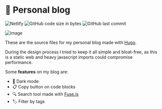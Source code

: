 # 📝 Personal blog

![Netlify](https://img.shields.io/netlify/fc586c02-2fc6-4665-b4a1-2811f5e2b272)
![GitHub code size in bytes](https://img.shields.io/github/languages/code-size/lewinkoon/hugo-blog)
![GitHub last commit](https://img.shields.io/github/last-commit/lewinkoon/hugo-blog)

![image](https://user-images.githubusercontent.com/57636993/193427918-ed969d62-51ad-43d5-b537-b1c21fd8935a.png)

These are the source files for my personal blog made with [Hugo](https://github.com/gohugoio/hugo).

During the design process I tried to keep it all simple and bloat-free, as this is a static web and heavy javascript imports could compromise performance.

Some **features** on my blog are:

 - 🌙 Dark mode
 - 📋 Copy button on code blocks
 - 🔍 Search tool made with [Fuse.js](https://github.com/krisk/Fuse)
 - 🏷️ Filter by tags
